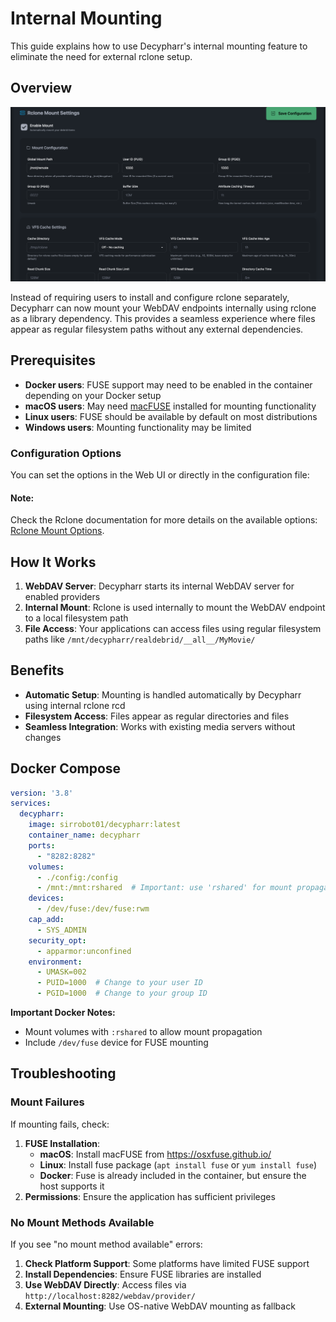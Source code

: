 # Internal Mounting

This guide explains how to use Decypharr's internal mounting feature to eliminate the need for external rclone setup.

## Overview

![Decypharr Internal Mounting](../images/settings/rclone.png)

Instead of requiring users to install and configure rclone separately, Decypharr can now mount your WebDAV endpoints internally using rclone as a library dependency. This provides a seamless experience where files appear as regular filesystem paths without any external dependencies.

## Prerequisites

- **Docker users**: FUSE support may need to be enabled in the container depending on your Docker setup
- **macOS users**: May need [macFUSE](https://osxfuse.github.io/) installed for mounting functionality
- **Linux users**: FUSE should be available by default on most distributions
- **Windows users**: Mounting functionality may be limited

### Configuration Options

You can set the options in the Web UI or directly in the configuration file:

#### Note:
Check the Rclone documentation for more details on the available options: [Rclone Mount Options](https://rclone.org/commands/rclone_mount/).

## How It Works

1. **WebDAV Server**: Decypharr starts its internal WebDAV server for enabled providers
2. **Internal Mount**: Rclone is used internally to mount the WebDAV endpoint to a local filesystem path
3. **File Access**: Your applications can access files using regular filesystem paths like `/mnt/decypharr/realdebrid/__all__/MyMovie/`

## Benefits

- **Automatic Setup**: Mounting is handled automatically by Decypharr using internal rclone rcd
- **Filesystem Access**: Files appear as regular directories and files
- **Seamless Integration**: Works with existing media servers without changes

## Docker Compose

```yaml
version: '3.8'
services:
  decypharr:
    image: sirrobot01/decypharr:latest
    container_name: decypharr
    ports:
      - "8282:8282"
    volumes:
      - ./config:/config
      - /mnt:/mnt:rshared  # Important: use 'rshared' for mount propagation
    devices:
      - /dev/fuse:/dev/fuse:rwm
    cap_add:
      - SYS_ADMIN
    security_opt:
      - apparmor:unconfined
    environment:
      - UMASK=002
      - PUID=1000  # Change to your user ID
      - PGID=1000  # Change to your group ID
```

**Important Docker Notes:**
- Mount volumes with `:rshared` to allow mount propagation
- Include `/dev/fuse` device for FUSE mounting

## Troubleshooting

### Mount Failures

If mounting fails, check:

1. **FUSE Installation**: 
   - **macOS**: Install macFUSE from https://osxfuse.github.io/
   - **Linux**: Install fuse package (`apt install fuse` or `yum install fuse`)
   - **Docker**: Fuse is already included in the container, but ensure the host supports it
2. **Permissions**: Ensure the application has sufficient privileges

### No Mount Methods Available

If you see "no mount method available" errors:

1. **Check Platform Support**: Some platforms have limited FUSE support
2. **Install Dependencies**: Ensure FUSE libraries are installed
3. **Use WebDAV Directly**: Access files via `http://localhost:8282/webdav/provider/`
4. **External Mounting**: Use OS-native WebDAV mounting as fallback